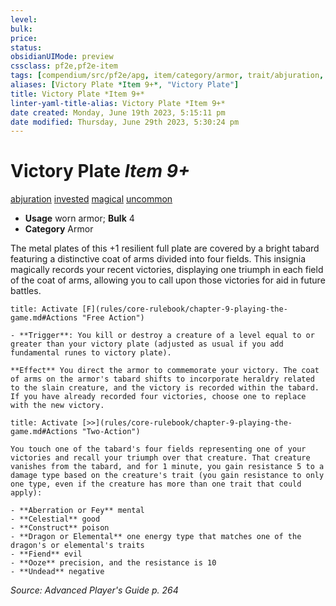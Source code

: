```yaml
---
level:
bulk:
price:
status:
obsidianUIMode: preview
cssclass: pf2e,pf2e-item
tags: [compendium/src/pf2e/apg, item/category/armor, trait/abjuration, trait/invested, trait/magical, trait/uncommon]
aliases: [Victory Plate *Item 9+*, "Victory Plate"]
title: Victory Plate *Item 9+*
linter-yaml-title-alias: Victory Plate *Item 9+*
date created: Monday, June 19th 2023, 5:15:11 pm
date modified: Thursday, June 29th 2023, 5:30:24 pm
---
```


# Victory Plate *Item 9+*

[abjuration](rules/traits/abjuration.md) [invested](rules/traits/invested.md) [magical](rules/traits/magical.md) [uncommon](rules/traits/uncommon.md)  

- **Usage** worn armor; **Bulk** 4
- **Category** Armor

The metal plates of this +1 resilient full plate are covered by a bright tabard featuring a distinctive coat of arms divided into four fields. This insignia magically records your recent victories, displaying one triumph in each field of the coat of arms, allowing you to call upon those victories for aid in future battles.

```ad-embed-ability
title: Activate [F](rules/core-rulebook/chapter-9-playing-the-game.md#Actions "Free Action")

- **Trigger**: You kill or destroy a creature of a level equal to or greater than your victory plate (adjusted as usual if you add fundamental runes to victory plate).

**Effect** You direct the armor to commemorate your victory. The coat of arms on the armor's tabard shifts to incorporate heraldry related to the slain creature, and the victory is recorded within the tabard. If you have already recorded four victories, choose one to replace with the new victory.
```

```ad-embed-ability
title: Activate [>>](rules/core-rulebook/chapter-9-playing-the-game.md#Actions "Two-Action")

You touch one of the tabard's four fields representing one of your victories and recall your triumph over that creature. That creature vanishes from the tabard, and for 1 minute, you gain resistance 5 to a damage type based on the creature's trait (you gain resistance to only one type, even if the creature has more than one trait that could apply):

- **Aberration or Fey** mental
- **Celestial** good
- **Construct** poison
- **Dragon or Elemental** one energy type that matches one of the dragon's or elemental's traits
- **Fiend** evil
- **Ooze** precision, and the resistance is 10
- **Undead** negative
```

*Source: Advanced Player's Guide p. 264*
